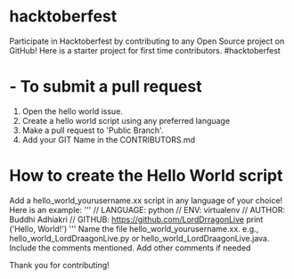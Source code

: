 
# hacktoberfest
Participate in Hacktoberfest by contributing to any Open Source project on GitHub! Here is a starter project for first time contributors. #hacktoberfest
 

# - To submit a pull request
1. Open the hello world issue.
2. Create a hello world script using any preferred language 
3. Make a pull request to 'Public Branch'.
4. Add your GIT Name in the CONTRIBUTORS.md


# How to create the Hello World script

Add a hello_world_yourusername.xx script in any language of your choice! Here is an example:
'''
// LANGUAGE: python
// ENV: virtualenv
// AUTHOR: Buddhi Adhiakri
// GITHUB: https://github.com/LordDrragonLive
print ('Hello, World!')
'''
Name the file hello_world_yourusername.xx. e.g., hello_world_LordDraagonLive.py or hello_world_LordDraagonLive.java.
Include the comments mentioned. Add other comments if needed



Thank you for contributing!
